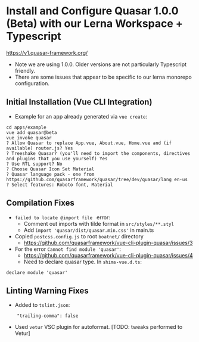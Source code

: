 # Install and Configure Quasar 1.0.0 (Beta) with our Lerna Workspace + Typescript

https://v1.quasar-framework.org/

* Note we are using 1.0.0. Older versions are not particularly Typescript friendly.
* There are some issues that appear to be specific to our lerna monorepo configuration.

## Initial Installation (Vue CLI Integration)
* Example for an app already generated via `vue create`:
```
cd apps/example
vue add quasar@beta
vue invoke quasar
? Allow Quasar to replace App.vue, About.vue, Home.vue and (if available) router.js? Yes
? Treeshake Quasar? (you'll need to import the components, directives and plugins that you use yourself) Yes
? Use RTL support? No
? Choose Quasar Icon Set Material
? Quasar language pack - one from https://github.com/quasarframework/quasar/tree/dev/quasar/lang en-us
? Select features: Roboto font, Material
```

## Compilation Fixes
* `failed to locate @import file ` error:
  * Comment out imports with tilde format in `src/styles/**.styl`
  * Add `import 'quasar/dist/quasar.min.css'` in main.ts
* Copied `postcss.config.js` to root `boatnet/` directory
  * https://github.com/quasarframework/vue-cli-plugin-quasar/issues/3
* For the error `Cannot find module 'quasar'`:
  * https://github.com/quasarframework/vue-cli-plugin-quasar/issues/4
  * Need to declare quasar type. In `shims-vue.d.ts`:
```
declare module 'quasar'
```

## Linting Warning Fixes
* Added to `tslint.json`:
```
    "trailing-comma": false
```
* Used `vetur` VSC plugin for autoformat. [TODO: tweaks performed to Vetur]